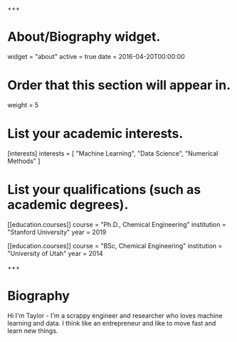 +++
# About/Biography widget.
widget = "about"
active = true
date = 2016-04-20T00:00:00

# Order that this section will appear in.
weight = 5

# List your academic interests.
[interests]
  interests = [
    "Machine Learning",
    "Data Science",
    "Numerical Methods"
  ]

# List your qualifications (such as academic degrees).
[[education.courses]]
  course = "Ph.D., Chemical Engineering"
  institution = "Stanford University"
  year = 2019

[[education.courses]]
  course = "BSc, Chemical Engineering"
  institution = "University of Utah"
  year = 2014

+++

# Biography

Hi I'm Taylor - I'm a scrappy engineer and researcher who loves machine learning and data. I think like an entrepreneur and like to move fast and learn new things. 

